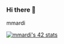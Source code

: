 ### Hi there 👋

mmardi

[![mmardi's 42 stats](https://badge.mediaplus.ma/greenbinary/mmardi)](https://github.com/oakoudad/badge42)
